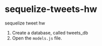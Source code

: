 # sequelize-tweets-hw
sequelize tweet hw

1. Create a database, called tweets_db
1. Open the `models.js` file.
